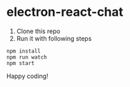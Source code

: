 # electron-react-chat

1. Clone this repo
2. Run it with following steps
```
npm install
npm run watch
npm start
```

Happy coding!
